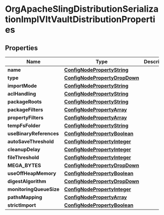 

# OrgApacheSlingDistributionSerializationImplVltVaultDistributionProperties

## Properties

Name | Type | Description | Notes
------------ | ------------- | ------------- | -------------
**name** | [**ConfigNodePropertyString**](ConfigNodePropertyString.md) |  |  [optional]
**type** | [**ConfigNodePropertyDropDown**](ConfigNodePropertyDropDown.md) |  |  [optional]
**importMode** | [**ConfigNodePropertyString**](ConfigNodePropertyString.md) |  |  [optional]
**aclHandling** | [**ConfigNodePropertyString**](ConfigNodePropertyString.md) |  |  [optional]
**packageRoots** | [**ConfigNodePropertyString**](ConfigNodePropertyString.md) |  |  [optional]
**packageFilters** | [**ConfigNodePropertyArray**](ConfigNodePropertyArray.md) |  |  [optional]
**propertyFilters** | [**ConfigNodePropertyArray**](ConfigNodePropertyArray.md) |  |  [optional]
**tempFsFolder** | [**ConfigNodePropertyString**](ConfigNodePropertyString.md) |  |  [optional]
**useBinaryReferences** | [**ConfigNodePropertyBoolean**](ConfigNodePropertyBoolean.md) |  |  [optional]
**autoSaveThreshold** | [**ConfigNodePropertyInteger**](ConfigNodePropertyInteger.md) |  |  [optional]
**cleanupDelay** | [**ConfigNodePropertyInteger**](ConfigNodePropertyInteger.md) |  |  [optional]
**fileThreshold** | [**ConfigNodePropertyInteger**](ConfigNodePropertyInteger.md) |  |  [optional]
**MEGA_BYTES** | [**ConfigNodePropertyDropDown**](ConfigNodePropertyDropDown.md) |  |  [optional]
**useOffHeapMemory** | [**ConfigNodePropertyBoolean**](ConfigNodePropertyBoolean.md) |  |  [optional]
**digestAlgorithm** | [**ConfigNodePropertyDropDown**](ConfigNodePropertyDropDown.md) |  |  [optional]
**monitoringQueueSize** | [**ConfigNodePropertyInteger**](ConfigNodePropertyInteger.md) |  |  [optional]
**pathsMapping** | [**ConfigNodePropertyArray**](ConfigNodePropertyArray.md) |  |  [optional]
**strictImport** | [**ConfigNodePropertyBoolean**](ConfigNodePropertyBoolean.md) |  |  [optional]



